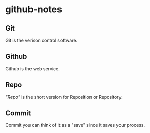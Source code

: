 # github-notes
## Git
Git is the verison control software.
## Github
Github is the web service. 
## Repo
_"Repo"_ is the short version for Reposition or Repository. 
## Commit
Commit you can think of it as a "save" since it saves your process. 

